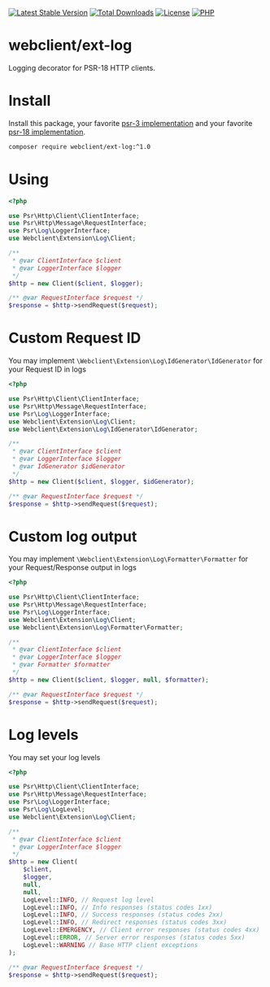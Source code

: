 [![Latest Stable Version](https://img.shields.io/packagist/v/webclient/ext-log.svg?style=flat-square)](https://packagist.org/packages/webclient/ext-log)
[![Total Downloads](https://img.shields.io/packagist/dt/webclient/ext-log.svg?style=flat-square)](https://packagist.org/packages/webclient/ext-log/stats)
[![License](https://img.shields.io/packagist/l/webclient/ext-log.svg?style=flat-square)](https://github.com/ddrv/php-http-client-wrapper-log/blob/master/LICENSE)
[![PHP](https://img.shields.io/packagist/php-v/webclient/ext-log.svg?style=flat-square)](https://php.net)

# webclient/ext-log

Logging decorator for PSR-18 HTTP clients. 

# Install

Install this package, your favorite [psr-3 implementation](https://packagist.org/providers/psr/log-implementation) and your favorite [psr-18 implementation](https://packagist.org/providers/psr/http-client-implementation).

```bash
composer require webclient/ext-log:^1.0
```

# Using

```php
<?php

use Psr\Http\Client\ClientInterface;
use Psr\Http\Message\RequestInterface;
use Psr\Log\LoggerInterface;
use Webclient\Extension\Log\Client;

/** 
 * @var ClientInterface $client 
 * @var LoggerInterface $logger 
 */
$http = new Client($client, $logger);

/** @var RequestInterface $request */
$response = $http->sendRequest($request);
```

# Custom Request ID

You may implement `\Webclient\Extension\Log\IdGenerator\IdGenerator` for your Request ID in logs

```php
<?php

use Psr\Http\Client\ClientInterface;
use Psr\Http\Message\RequestInterface;
use Psr\Log\LoggerInterface;
use Webclient\Extension\Log\Client;
use Webclient\Extension\Log\IdGenerator\IdGenerator;

/** 
 * @var ClientInterface $client 
 * @var LoggerInterface $logger 
 * @var IdGenerator $idGenerator 
 */
$http = new Client($client, $logger, $idGenerator);

/** @var RequestInterface $request */
$response = $http->sendRequest($request);
```

# Custom log output

You may implement `\Webclient\Extension\Log\Formatter\Formatter` for your Request/Response output in logs

```php
<?php

use Psr\Http\Client\ClientInterface;
use Psr\Http\Message\RequestInterface;
use Psr\Log\LoggerInterface;
use Webclient\Extension\Log\Client;
use Webclient\Extension\Log\Formatter\Formatter;

/** 
 * @var ClientInterface $client 
 * @var LoggerInterface $logger 
 * @var Formatter $formatter 
 */
$http = new Client($client, $logger, null, $formatter);

/** @var RequestInterface $request */
$response = $http->sendRequest($request);
```

# Log levels

You may set your log levels

```php
<?php

use Psr\Http\Client\ClientInterface;
use Psr\Http\Message\RequestInterface;
use Psr\Log\LoggerInterface;
use Psr\Log\LogLevel;
use Webclient\Extension\Log\Client;

/** 
 * @var ClientInterface $client 
 * @var LoggerInterface $logger 
 */
$http = new Client(
    $client,
    $logger,
    null,
    null,
    LogLevel::INFO, // Request log level
    LogLevel::INFO, // Info responses (status codes 1xx)
    LogLevel::INFO, // Success responses (status codes 2xx)
    LogLevel::INFO, // Redirect responses (status codes 3xx)
    LogLevel::EMERGENCY, // Client error responses (status codes 4xx)
    LogLevel::ERROR, // Server error responses (status codes 5xx)
    LogLevel::WARNING // Base HTTP client exceptions
);

/** @var RequestInterface $request */
$response = $http->sendRequest($request);
```